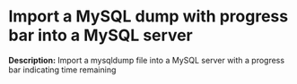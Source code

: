 # Import a MySQL dump with progress bar into a MySQL server

**Description:** Import a mysqldump file into a MySQL server with a progress bar indicating time remaining

